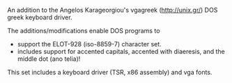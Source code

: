 An addition to the Angelos Karageorgiou's vgagreek (http://unix.gr/) DOS greek keyboard driver. 

The additions/modifications enable DOS programs to 

* support the ELOT-928 (iso-8859-7) character set. 
* includes support for accented capitals, accented with diaeresis, and the middle dot (ano telia)! 

This set includes a keyboard driver (TSR, x86 assembly) and vga fonts.
